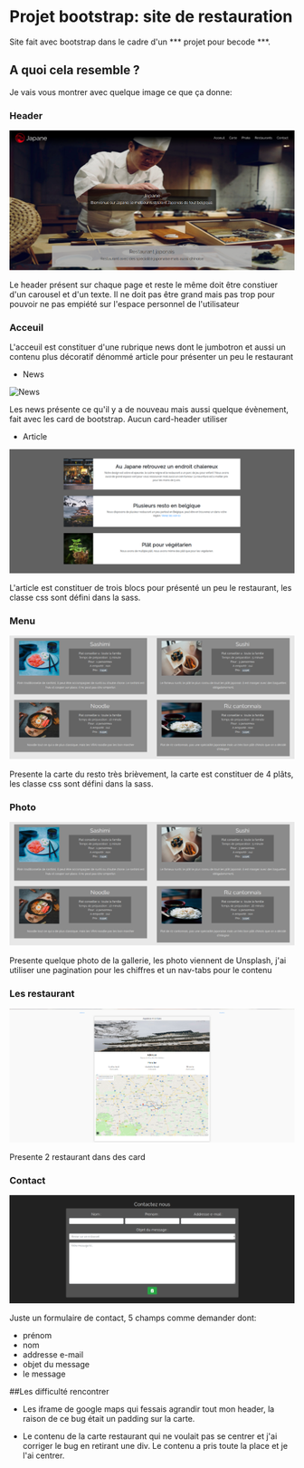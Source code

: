# Projet bootstrap: site de restauration

Site fait avec bootstrap dans le cadre d'un *** projet pour becode ***.

## A quoi cela resemble ?

Je vais vous montrer avec quelque image ce que ça donne:

### Header

![Le header](assets/image/gitPhoto/header.png)

Le header présent sur chaque page et reste le même doit être constiuer d'un carousel et d'un texte.
Il ne doit pas être grand mais pas trop pour pouvoir ne pas empiété sur l'espace personnel de l'utilisateur 

### Acceuil

L'acceuil est constituer d'une rubrique news dont le jumbotron et aussi un contenu plus décoratif dénommé article pour présenter un peu le restaurant

- News

![News](assets/image/gitPhoto/news/png)

Les news présente ce qu'il y a de nouveau mais aussi quelque évènement, fait avec les card de bootstrap. Aucun card-header utiliser

- Article

![L'article](assets/image/gitPhoto/article.png)

L'article est constituer de trois blocs pour présenté un peu le restaurant, les classe css sont défini dans la sass. 

### Menu

![Menu](assets/image/gitPhoto/menu.png)

Presente la carte du resto très brièvement, la carte est constituer de 4 plâts, les classe css sont défini dans la sass.

### Photo

![Photo](assets/image/gitPhoto/menu.png)

Presente quelque photo de la gallerie, les photo viennent de Unsplash, j'ai utiliser une pagination pour les chiffres et un nav-tabs pour le contenu

### Les restaurant

![Resto](assets/image/gitPhoto/resto.png)

Presente 2 restaurant dans des card

### Contact

![Contact](assets/image/gitPhoto/contact.png)

Juste un formulaire de contact, 5 champs comme demander dont:

- prénom
- nom
- addresse e-mail
- objet du message
- le message

##Les difficulté rencontrer

- Les iframe de google maps qui fessais agrandir tout mon header, la raison de ce bug était un padding sur la carte.

- Le contenu de la carte restaurant qui ne voulait pas se centrer et j'ai corriger le bug en retirant une div. Le contenu a pris toute la place et je l'ai centrer.